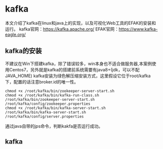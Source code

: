# kafka
本文介绍了kafka在linux和java上的实现，以及可视化Web工具的EFAK的安装和运行。
kafka官网：https://kafka.apache.org/
EFAK官网：https://www.kafka-eagle.org/
## kafka的安装
不建议在Win下搭建kafka，除了错误较多，win本身也不适合做服务器,本案例使用Centos7，另外就是kafka的搭建前系统需要有java8+(jdk，可以不配JAVA_HOME)
kafka安装为绿色解压缩安装方式，这里假设它位于root/kafka下，配置的话注意broker.id的唯一性。
````
chmod +x /root/kafka/bin/zookeeper-server-start.sh
chmod +x /root/kafka/bin/kafka-run-class.sh
/root/kafka/bin/zookeeper-server-start.sh /root/kafka/config/zookeeper.properties
chmod +x /root/kafka/bin/kafka-server-start.sh
/root/kafka/bin/kafka-server-start.sh /root/kafka/config/server.properties
````
通过java自带的jps命令，判断kakfa是否运行成功。

## kafka
